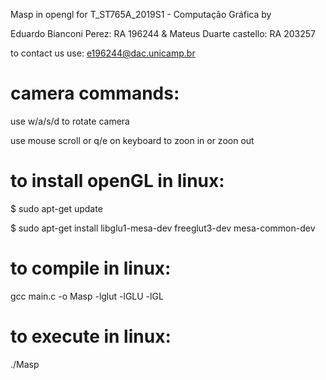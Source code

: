 Masp in opengl for T_ST765A_2019S1 - Computação Gráfica 
by

Eduardo Bianconi Perez: RA 196244 & Mateus Duarte castello: RA 203257

to contact us use: e196244@dac.unicamp.br

# camera commands:

use w/a/s/d to rotate camera

use mouse scroll or q/e on keyboard to zoon in or zoon out

# to install openGL in linux:

$ sudo apt-get update

$ sudo apt-get install libglu1-mesa-dev freeglut3-dev mesa-common-dev

# to compile in linux:

gcc main.c -o Masp -lglut -lGLU -lGL

# to execute in linux:

./Masp

